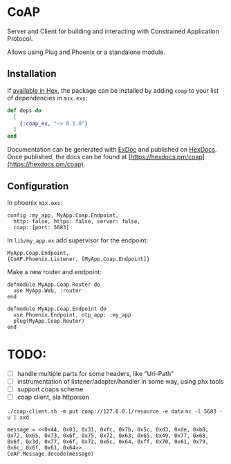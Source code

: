 # CoAP

Server and Client for building and interacting with Constrained Application Protocol.

Allows using Plug and Phoenix or a standalone module.

## Installation

If [available in Hex](https://hex.pm/docs/publish), the package can be installed
by adding `coap` to your list of dependencies in `mix.exs`:

```elixir
def deps do
  [
    {:coap_ex, "~> 0.1.0"}
  ]
end
```

Documentation can be generated with [ExDoc](https://github.com/elixir-lang/ex_doc)
and published on [HexDocs](https://hexdocs.pm). Once published, the docs can
be found at [https://hexdocs.pm/coap](https://hexdocs.pm/coap).

## Configuration

In phoenix `mix.exs`:

```
config :my_app, MyApp.Coap.Endpoint,
  http: false, https: false, server: false,
  coap: [port: 5683]

```

In `lib/my_app.ex` add supervisor for the endpoint:

```
MyApp.Coap.Endpoint,
{CoAP.Phoenix.Listener, [MyApp.Coap.Endpoint]}
```

Make a new router and endpoint:

```
defmodule MyApp.Coap.Router do
  use MyApp.Web, :router
end
```

```
defmodule MyApp.Coap.Endpoint do
  use Phoenix.Endpoint, otp_app: :my_app
  plug(MyApp.Coap.Router)
end
```

# TODO:

* [ ] handle multiple parts for some headers, like "Uri-Path"
* [ ] instrumentation of listener/adapter/handler in some way, using phx tools
* [ ] support coaps scheme
* [ ] coap client, ala httpoison

`./coap-client.sh -m put coap://127.0.0.1/resource -e data`
`nc -l 5683 -u | xxd`

```
message = <<0x44, 0x03, 0x31, 0xfc, 0x7b, 0x5c, 0xd3, 0xde, 0xb8, 0x72, 0x65, 0x73, 0x6f, 0x75, 0x72, 0x63, 0x65, 0x49, 0x77, 0x68, 0x6f, 0x3d, 0x77, 0x6f, 0x72, 0x6c, 0x64, 0xff, 0x70, 0x61, 0x79, 0x6c, 0x6f, 0x61, 0x64>>
CoAP.Message.decode(message)
```
